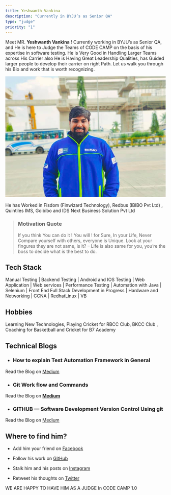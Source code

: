 ```yaml
---
title: Yeshwanth Vankina
description: "Currently in BYJU’s as Senior QA"
type: "judge"
priority: "1"
---
```


Meet MR. **Yeshwanth Vankina** ! Currently working in BYJU’s as Senior QA, and He is here to Judge the Teams of CODE CAMP on the basis of his expertise in software testing. He is Very Good in Handling Larger Teams across His Carrier also He is Having Great Leadership Qualities, has Guided larger people to develop their carrier on right Path. Let us walk you through his Bio and work that is worth recognizing.

<img src="../../assets/yeshwanthVankina.jpeg" />

He has Worked in Fisdom (Finwizard Technology), Redbus (IBIBO Pvt Ltd) , Quintiles IMS, Goibibo and IDS Next Business Solution Pvt Ltd 

> ### Motivation Quote
> If you think You can do it ! You will ! for Sure, In your Life, Never Compare yourself with others, everyone is Unique. Look at your fingures they are not same, is it? – Life is also same for you, you’re the boss to decide what is the best to do.

## Tech Stack

Manual Testing | Backend Testing | Android and IOS Testing | Web Application | Web services | Performance Testing | Automation with Java | Selenium | Front End Full Stack Development in Progress | Hardware and Networking | CCNA | RedhatLinux | VB 

## Hobbies

Learning New Technologies, Playing Cricket for RBCC Club, BKCC Club , Coaching for Basketball and Cricket for B7 Academy  

## Technical Blogs 

- ### **How to explain Test Automation Framework in General**

 Read the Blog on [Medium](https://medium.com/@yeshwanth.vankina1/how-to-explain-test-automation-framework-in-general-49a0ab66c6b7)
 
- ### **Git Work flow and Commands**
 
 Read the Blog on [**Medium**](https://medium.com/@yeshwanth.vankina1/git-work-flow-and-commands-306090e6576b)

- ### **GITHUB — Software Development Version Control Using git**

 Read the Blog on [Medium](https://medium.com/@yeshwanth.vankina1/git-hub-software-development-version-control-using-git-b06d50ed7821)

## Where to find him? 

- Add him your friend on [Facebook](https://www.facebook.com/ChallengerYeshwanth)

- Follow his work on [GitHub](https://github.com/Yesh1712/)

- Stalk him and his posts on [Instagram](https://www.instagram.com/yeshwanth.vankina/)
 
- Retweet his thoughts on [Twitter](https://twitter.com/Yeshwanth_1990)


WE ARE HAPPY TO HAVE HIM AS A JUDGE In CODE CAMP 1.0